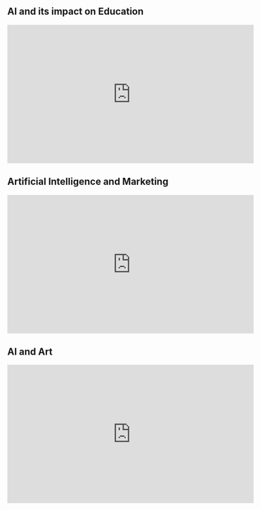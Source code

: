 
## AI and its impact on Education
<iframe width="560" height="315" src="https://www.youtube.com/watch?v=JMLsHI8aV0g" title="YouTube video player" frameborder="0" allow="accelerometer; autoplay; clipboard-write; encrypted-media; gyroscope; picture-in-picture" allowfullscreen></iframe>

## Artificial Intelligence and Marketing
<iframe width="560" height="315" src="https://www.youtube.com/watch?v=6XfvBb2L01Q" title="YouTube video player" frameborder="0" allow="accelerometer; autoplay; clipboard-write; encrypted-media; gyroscope; picture-in-picture" allowfullscreen></iframe>

## AI and Art
<iframe width="560" height="315" src="https://www.youtube.com/watch?v=I-EIVlHvHRM" title="YouTube video player" frameborder="0" allow="accelerometer; autoplay; clipboard-write; encrypted-media; gyroscope; picture-in-picture" allowfullscreen></iframe>
